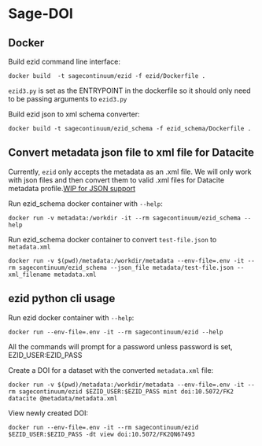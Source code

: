 # Sage-DOI

## Docker
Build ezid command line interface:
```
docker build  -t sagecontinuum/ezid -f ezid/Dockerfile .
```

`ezid3.py` is set as the ENTRYPOINT in the dockerfile so it should only need to be passing arguments to `ezid3.py`

Build ezid json to xml schema converter:
```
docker build -t sagecontinuum/ezid_schema -f ezid_schema/Dockerfile .
```

## Convert metadata json file to xml file for Datacite
Currently, `ezid` only accepts the metadata as an .xml file. We will only work with json files
and then convert them to valid .xml files for Datacite metadata profile.[WIP for JSON support](https://support.datacite.org/docs/how-can-i-map-different-metadata-formats-to-the-datacite-xml#datacite-json)

Run ezid_schema docker container with `--help`:
```
docker run -v metadata:/workdir -it --rm sagecontinuum/ezid_schema --help
```

Run ezid_schema docker container to convert `test-file.json` to `metadata.xml`
```
docker run -v $(pwd)/metadata:/workdir/metadata --env-file=.env -it --rm sagecontinuum/ezid_schema --json_file metadata/test-file.json --xml_filename metadata.xml
```

## ezid python cli usage

Run ezid docker container with `--help`:
```
docker run --env-file=.env -it --rm sagecontinuum/ezid --help
```

All the commands will prompt for a password unless password is set, EZID_USER:EZID_PASS

Create a DOI for a dataset with the converted `metadata.xml` file:
```
docker run -v $(pwd)/metadata:/workdir/metadata --env-file=.env -it --rm sagecontinuum/ezid $EZID_USER:$EZID_PASS mint doi:10.5072/FK2 datacite @metadata/metadata.xml
```

View newly created DOI:
```
docker run --env-file=.env -it --rm sagecontinuum/ezid $EZID_USER:$EZID_PASS -dt view doi:10.5072/FK2QN67493
```